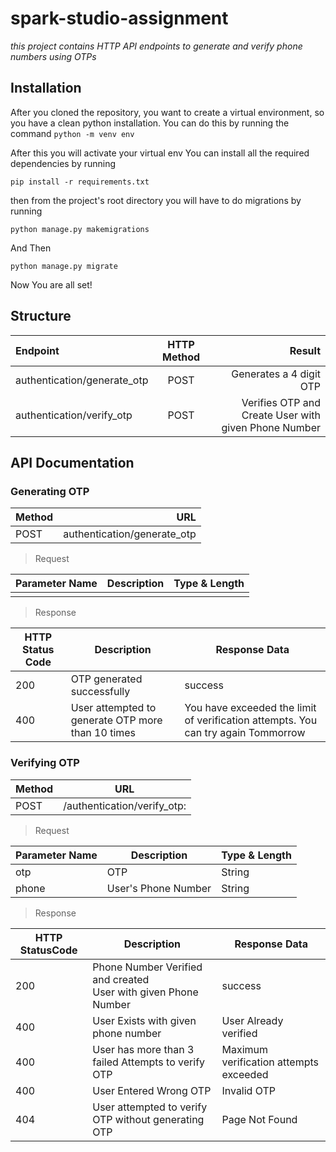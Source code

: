 # spark-studio-assignment
*this project contains HTTP API endpoints to generate and verify phone numbers using OTPs*
## Installation
After you cloned the repository, you want to create a virtual environment, so you have a clean python installation. You can do this by running the command
`python -m venv env`

After this you will activate your virtual env
You can install all the required dependencies by running

`pip install -r requirements.txt`

then from the project's root directory you will have to do migrations by running

`python manage.py makemigrations`

And Then

`python manage.py migrate`

Now You are all set!
## Structure

| Endpoint                    | HTTP Method | Result                                                 |
| :---                        |    :----:   |          ---:                                          |
| authentication/generate_otp | POST        |Generates a 4 digit OTP                                 |
| authentication/verify_otp   | POST        | Verifies OTP and Create User with given Phone Number   |

## API Documentation

### Generating OTP

| Method | URL                           |
| :---   |    ---:                       |       
| POST   | authentication/generate_otp   |

> Request

| Parameter Name              | Description | Type & Length                                          |
| :---                        |    :----:   |          ---:                                          |
|                             |             |                                                        |

> Response

| HTTP Status Code      | Description                           | Response Data            | 
| ---                   |    ----                               |         --              |
|    200                |   OTP generated successfully          |            success      |  
|  400  | User attempted to generate OTP more than 10 times     |  You have exceeded the limit of verification attempts. You can try again Tommorrow |


### Verifying OTP

| Method | URL                           |
| ---   |    ---                         |       
| POST   | /authentication/verify_otp:   |

> Request

| Parameter Name             | Description              | Type & Length                                        |
| ---                        |    ----                  |          ---                                         |
|    otp                     |    OTP                   |       String                                         |
|    phone                   |    User's Phone Number   |       String                                         |

> Response

| HTTP StatusCode | Description |     Response Data     | 
| ---              |    ----  |        --                 |
|    200           |   Phone Number Verified and created <br /> User with given Phone Number    |       success   | 
|    400                 |    User Exists with given phone number            |  User Already verified |
|    400        |   User has more than 3 failed  Attempts to verify OTP      |  Maximum verification attempts exceeded |
|    400                 |    User Entered Wrong OTP           |  Invalid OTP |
|    404                |    User attempted to verify OTP without generating OTP         |  Page Not Found|
